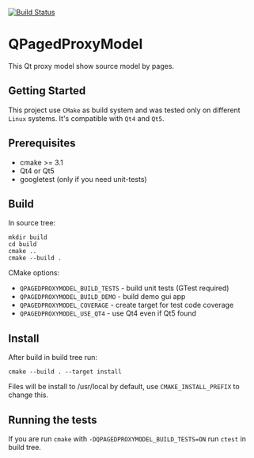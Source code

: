 [![Build Status](https://travis-ci.org/shtanko-sv/qpagedproxymodel.svg?branch=master)](https://travis-ci.org/shtanko-sv/qpagedproxymodel)

# QPagedProxyModel

This Qt proxy model show source model by pages.

## Getting Started

This project use `CMake` as build system and was tested only on different
`Linux` systems. It's compatible with `Qt4` and `Qt5`.

## Prerequisites

* cmake >= 3.1
* Qt4 or Qt5
* googletest (only if you need unit-tests)

## Build

In source tree:

```shell
mkdir build
cd build
cmake ..
cmake --build . 
```

CMake options:

* `QPAGEDPROXYMODEL_BUILD_TESTS` - build unit tests (GTest required)
* `QPAGEDPROXYMODEL_BUILD_DEMO` - build demo gui app
* `QPAGEDPROXYMODEL_COVERAGE` - create target for test code coverage
* `QPAGEDPROXYMODEL_USE_QT4` - use Qt4 even if Qt5 found

## Install

After build in build tree run:

```shell
cmake --build . --target install
```
Files will be install to /usr/local by default, use `CMAKE_INSTALL_PREFIX` to change this.

## Running the tests

If you are run `cmake` with `-DQPAGEDPROXYMODEL_BUILD_TESTS=ON` run `ctest` in build tree.

